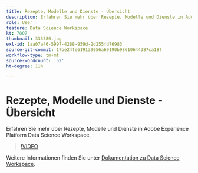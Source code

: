 ```yaml
---
title: Rezepte, Modelle und Dienste - Übersicht
description: Erfahren Sie mehr über Rezepte, Modelle und Dienste in Adobe Experience Platform Data Science Workspace.
role: User
feature: Data Science Workspace
kt: 7807
thumbnail: 333380.jpg
exl-id: 1aa07a46-5997-4288-959d-2d255fd76983
source-git-commit: 17be24fe619139056a69190b98610644387ca18f
workflow-type: tm+mt
source-wordcount: '52'
ht-degree: 11%

---
```


# Rezepte, Modelle und Dienste - Übersicht

Erfahren Sie mehr über Rezepte, Modelle und Dienste in Adobe Experience Platform Data Science Workspace.

>[!VIDEO](https://video.tv.adobe.com/v/333380?quality=12&learn=on)

Weitere Informationen finden Sie unter [Dokumentation zu Data Science Workspace](https://experienceleague.adobe.com/docs/experience-platform/data-science-workspace/home.html?lang=de).
